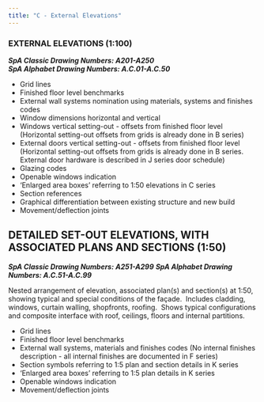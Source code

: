 ```yaml
---
title: "C - External Elevations"
---
```

### EXTERNAL ELEVATIONS (1:100)
***SpA Classic Drawing Numbers: A201-A250***  
***SpA Alphabet Drawing Numbers: A.C.01-A.C.50***

- Grid lines
- Finished floor level benchmarks
- External wall systems nomination using materials, systems and finishes codes
- Window dimensions horizontal and vertical
- Windows vertical setting-out - offsets from finished floor level (Horizontal setting-out offsets from grids is already done in B series)
- External doors vertical setting-out - offsets from finished floor level (Horizontal setting-out offsets from grids is already done in B series. External door hardware is described in J series door schedule)
- Glazing codes
- Openable windows indication
- ‘Enlarged area boxes’ referring to 1:50 elevations in C series
- Section references
- Graphical differentiation between existing structure and new build
- Movement/deflection joints

## DETAILED SET-OUT ELEVATIONS, WITH ASSOCIATED PLANS AND SECTIONS (1:50)
***SpA Classic Drawing Numbers: A251-A299***
***SpA Alphabet Drawing Numbers: A.C.51-A.C.99***

Nested arrangement of elevation, associated plan(s) and section(s) at 1:50, showing typical and special conditions of the façade. 
Includes cladding, windows, curtain walling, shopfronts, roofing. 
Shows typical configurations and composite interface with roof, ceilings, floors and internal partitions.

- Grid lines
- Finished floor level benchmarks
- External wall systems, materials and finishes codes (No internal finishes description - all internal finishes are documented in F series)
- Section symbols referring to 1:5 plan and section details in K series
- ‘Enlarged area boxes’ referring to 1:5 plan details in K series
- Openable windows indication
- Movement/deflection joints